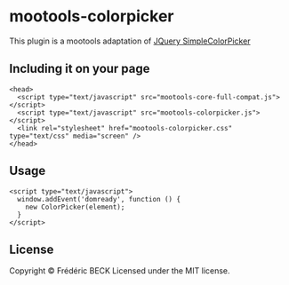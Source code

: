 # mootools-colorpicker
This plugin is a mootools adaptation of [JQuery SimpleColorPicker](https://github.com/rachel-carvalho/simple-color-picker)

## Including it on your page

```
<head>
  <script type="text/javascript" src="mootools-core-full-compat.js"></script>
  <script type="text/javascript" src="mootools-colorpicker.js"></script>
  <link rel="stylesheet" href="mootools-colorpicker.css" type="text/css" media="screen" />
</head>
```

## Usage

```
<script type="text/javascript">
  window.addEvent('domready', function () {
    new ColorPicker(element);
  }
</script>  
```

## License

Copyright © Frédéric BECK
Licensed under the MIT license.

